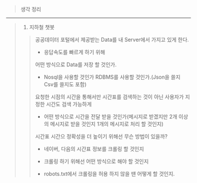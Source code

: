 > 생각 정리
---
> 1. 지하철 챗봇
>> 공공데이터 포털에서 제공받는 Data를 내 Server에서 가지고 있게 한다.
>> - 응답속도를 빠르게 하기 위해
>>
>> 어떤 방식으로 Data를 저장 할 것인가. 
>> - Nosql을 사용할 것인가 RDBMS를 사용할 것인가.(Json을 쓸지 Csv를 쓸지도 포함)
>> 
>> 요청한 시점의 시간을 통해서만 시간표를 검색하는 것이 아닌 사용자가 지정한 시간도 검색 가능하게
>> - 어떤 방식으로 시간을 전달 받을 것인가(메시지로 받겠지만 2개 이상의 메시지로 받을 것인지 1개의 메시지로 처리 할 것인지)
>> 
>> 시간표 시간으 정확성을 더 높이기 위해선 무슨 방법이 있을까?
>> - 네이버, 다음의 시간표 정보를 크롤링 할 것인지
>> 
>> - 크롤링 하기 위해선 어떤 방식으로 해야 할 것인지
>> 
>> - robots.txt에서 크롤링을 허용 하지 않을 땐 어떻게 할 것인지.
